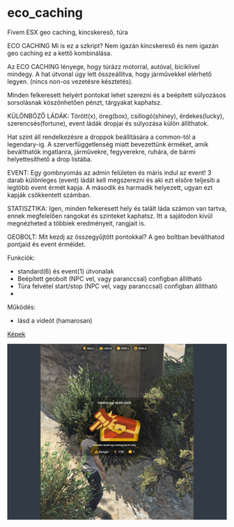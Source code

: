 # eco_caching
Fivem ESX geo caching, kincskereső, túra

ECO CACHING
Mi is ez a szkript? Nem igazán kincskereső és nem igazán geo caching ez a kettő kombinálása.

Az ECO CACHING lényege, hogy túrázz motorral, autóval, biciklivel mindegy. A hat útvonal úgy lett összeállítva, hogy járművekkel elérhető legyen. (nincs non-os vezetésre késztetés). 

Minden felkeresett helyért pontokat lehet szerezni és a beépített súlyozásos sorsolásnak köszönhetően pénzt, tárgyakat kaphatsz.

KÜLÖNBÖZŐ LÁDÁK: Törött(x), öreg(box), csillogó(shiney), érdekes(lucky), szerencsés(fortune), event ládák dropjai és súlyozása külön állíthatok.

Hat szint áll rendelkezésre a droppok beállítására a common-tól a legendary-ig. A szerverfüggetlenség miatt bevezettünk érméket, amik beválthatók ingatlanra,  járművekre, fegyverekre, ruhára, de bármi helyettesíthető a drop listába.

EVENT: Egy gombnyomás az admin felületen és máris indul az event! 3 darab különleges (event) ládát kell megszerezni és aki ezt elsőre teljesíti a legtöbb event érmét kapja. A második és harmadik helyezett, ugyan ezt kapják csökkentett számban.

STATISZTIKA: Igen, minden felkeresett hely és talált láda számon van tartva, ennek megfelelően rangokat és szinteket kaphatsz. Itt a sajátodon kívül megnézheted a többiek eredményeit, rangjait is.

GEOBOLT: Mit kezdj az összegyűjtött pontokkal? A geo boltban beválthatod pontjaid és event érméidet.

Funkciók:
-	standard(6) és event(1) útvonalak
-	Beépített geobolt (NPC vel, vagy paranccsal) configban állítható
-	Túra felvétel start/stop (NPC vel, vagy paranccsal) configban állítható
-	
Működés:
-	lásd a videót (hamarosan)


[Képek](https://github.com/Ekhion76/eco_caching/tree/main/eco_caching/preview_images)

![ecocaching](https://github.com/Ekhion76/eco_caching/blob/main/eco_caching/preview_images/eco_caching_reward.jpg)

